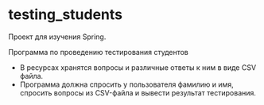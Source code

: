 # testing_students
Проект для изучения Spring.

Программа по проведению тестирования студентов
* В ресурсах хранятся вопросы и различные ответы к ним в виде CSV файла.
* Программа должна спросить у пользователя фамилию и имя, спросить вопросы из CSV-файла и вывести результат тестирования.
